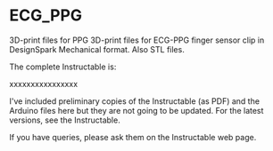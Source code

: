 # ECG_PPG
3D-print files for PPG
3D-print files for ECG-PPG finger sensor clip in DesignSpark Mechanical format.
Also STL files.

The complete Instructable is:

xxxxxxxxxxxxxxxx

I've included preliminary copies of the Instructable (as PDF) and the Arduino files here but they are not going to be updated. For the latest versions, see the Instructable.

If you have queries, please ask them on the Instructable web page.
